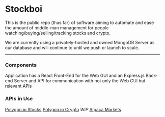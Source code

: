# Stockboi

This is the public repo (thus far) of software aiming to automate and ease the amount of middle-man management for people watching/buying/selling/tracking stocks and crypto.

We are currently using a privately-hosted and owned MongoDB Server as our database and will continue to until we push or launch to scale. 

---

### Components 

Application has a React Front-End for the Web GUI and an Express.js Back-end Server and API for communication with not only the Web GUI but relevant APIs

### APIs in Use
[Polygon.io Stocks](https://polygon.io/)
[Polygon.io Crypto](https://polygon.io/) *WIP*
[Alpaca Markets](https://alpaca.markets/)



